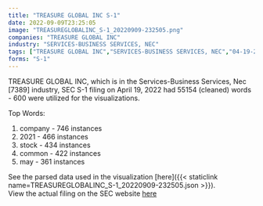 ```yaml
---
title: "TREASURE GLOBAL INC S-1"
date: 2022-09-09T23:25:05
image: "TREASUREGLOBALINC_S-1_20220909-232505.png"
companies: "TREASURE GLOBAL INC"
industry: "SERVICES-BUSINESS SERVICES, NEC"
tags: ["TREASURE GLOBAL INC","SERVICES-BUSINESS SERVICES, NEC","04-19-2022","S-1"]
forms: "S-1"
---
```

TREASURE GLOBAL INC, which is in the Services-Business Services, Nec [7389] industry, SEC S-1 filing on April 19, 2022 had 55154 (cleaned) words - 600 were utilized for the visualizations.

Top Words:
1. company - 746 instances
2. 2021 - 466 instances
3. stock - 434 instances
4. common - 422 instances
5. may - 361 instances


See the parsed data used in the visualization [here]({{< staticlink name=TREASUREGLOBALINC_S-1_20220909-232505.json >}}).  
View the actual filing on the SEC website [here](https://www.sec.gov/Archives/edgar/data/1905956/0001575872-22-000291.txt)